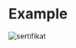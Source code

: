 # Example
![sertifikat](https://user-images.githubusercontent.com/67460437/94104665-bdee1100-fe61-11ea-9336-3dfd4653c97b.gif)
